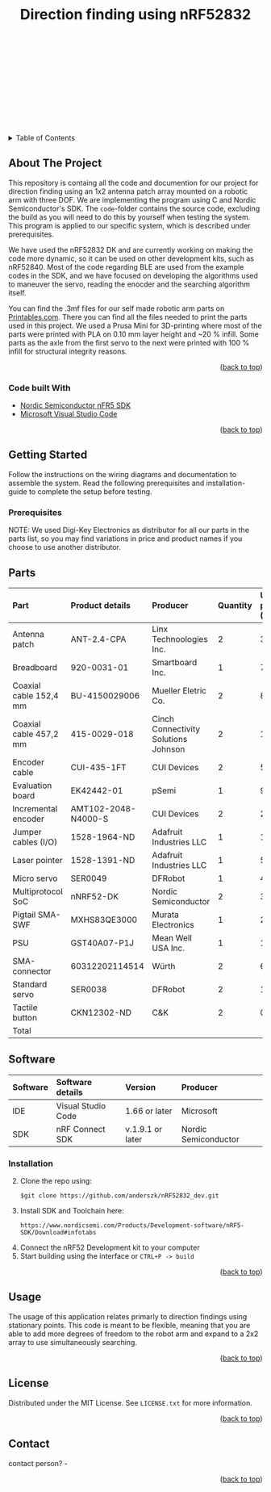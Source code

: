 
<br>
<h1 align="center" style="padding-bottom: 200px;">Direction finding using nRF52832</h1>
<!-- TABLE OF CONTENTS -->
<details>
  <summary>Table of Contents</summary>
  <ol>
    <li>
      <a href="#about-the-project">About The Project</a>
      <ul>
        <li><a href="#built-with">Built With</a></li>
      </ul>
    </li>
    <li>
      <a href="#getting-started">Getting Started</a>
      <ul>
        <li><a href="#prerequisites">Prerequisites</a></li>
        <li><a href="#installation">Installation</a></li>
      </ul>
    </li>
    <li><a href="#usage">Usage</a></li>
    <li><a href="#license">License</a></li>
    <li><a href="#contact">Contact</a></li>

  </ol>
</details>



<!-- ABOUT THE PROJECT -->
## About The Project

This repository is containg all the code and documention for our project for direction finding using an 1x2 antenna patch array mounted on a robotic arm with three DOF. We are implementing the program using C and Nordic Semiconductor's SDK. The ```code```-folder contains the source code, excluding the build as you will need to do this by yourself when testing the system. This program is applied to our specific system, which is described under prerequisites.

We have used the nRF52832 DK and are currently working on making the code more dynamic, so it can be used on other development kits, such as nRF52840. Most of the code regarding BLE are used from the example codes in the SDK, and we have focused on developing the algorithms used to maneuver the servo, reading the enocder and the searching algorithm itself.

You can find the .3mf files for our self made robotic arm parts on [Printables.com](https://www.printables.com/social/218149-haavardok/about). There you can find all the files needed to print the parts used in this project. We used a Prusa Mini for 3D-printing where most of the parts were printed with PLA on 0.10 mm layer height and ~20 % infill. Some parts as the axle from the first servo to the next were printed with 100 % infill for structural integrity reasons.

<p align="right">(<a href="#top">back to top</a>)</p>



### Code built With

* [Nordic Semiconductor nFR5 SDK](https://www.nordicsemi.com/Products/Development-software/nRF5-SDK)
* [Microsoft Visual Studio Code](https://code.visualstudio.com/)


<p align="right">(<a href="#top">back to top</a>)</p>



<!-- GETTING STARTED -->
## Getting Started

Follow the instructions on the wiring diagrams and documentation to assemble the system. Read the following prerequisites and installation-guide to complete the setup before testing.

### Prerequisites

NOTE: We used Digi-Key Electronics as distributor for all our parts in the parts list, so you may find variations in price and product names if you choose to use another distributor.

## Parts
| Part                   | Product details     | Producer                             | Quantity | Unit price (NOK) | Extended price (NOK) |
| :--------------------- | :------------------ | :----------------------------------- | :------- |:---------------- | :------------------- |
| Antenna patch          | ANT-2.4-CPA         | Linx Technoologies Inc.              | 2        | 34,12            | 68,24                |
| Breadboard             | 920-0031-01         | Smartboard Inc.                      | 1        | 71,39            | 71,39                |
| Coaxial cable 152,4 mm | BU-4150029006       | Mueller Eletric Co.                  | 2        | 89,53            | 179,06               |
| Coaxial cable 457,2 mm | 415-0029-018        | Cinch Connectivity Solutions Johnson | 2        | 133,53           | 267,06               |
| Encoder cable          | CUI-435-1FT         | CUI Devices                          | 2        | 52,24            | 108,48               |
| Evaluation board       | EK42442-01          | pSemi                                | 1        | 942,90           | 942,90               |
| Incremental encoder    | AMT102-2048-N4000-S | CUI Devices                          | 2        | 207,46           | 414,92               |
| Jumper cables (I/O)    | 1528-1964-ND        | Adafruit Industries LLC              | 1        | 17,51            | 17,51                | 
| Laser pointer          | 1528-1391-ND        | Adafruit Industries LLC              | 1        | 53,43            | 53,43                |
| Micro servo            | SER0049             | DFRobot                              | 1        | 44,90            | 44,90                |
| Multiprotocol SoC      | nNRF52-DK           | Nordic Semiconductor                 | 2        | 349,05           | 698,10               |
| Pigtail SMA-SWF        | MXHS83QE3000        | Murata Electronics                   | 1        | 275,48           | 275,58               |
| PSU                    | GST40A07-P1J        | Mean Well USA Inc.                   | 1        | 182,76           | 182,76               |
| SMA-connector          | 60312202114514      | Würth                                | 2        | 64,84            | 129,68               |
| Standard servo         | SER0038             | DFRobot                              | 2        | 133,36           | 266,72               |
| Tactile button         | CKN12302-ND         | C&K                                  | 2        | 0,90             | 1,80                 |
| Total                  |                     |                                      |          |                  | 3723,33              |


## Software
| Software     | Software details     | Version          | Producer             |
| :----------- | :------------------- | :--------------- | :------------------- |
| IDE          | Visual Studio Code   | 1.66 or later    | Microsoft            |
| SDK          | nRF Connect SDK      | v.1.9.1 or later | Nordic Semiconductor |



### Installation

2. Clone the repo using:
   ```
   $git clone https://github.com/anderszk/nRF52832_dev.git
   ```
3. Install SDK and Toolchain here:
   ```
   https://www.nordicsemi.com/Products/Development-software/nRF5-SDK/Download#infotabs
   ```
4. Connect the nRF52 Development kit to your computer
5. Start building using the interface or ```CTRL+P -> build```
  

<p align="right">(<a href="#top">back to top</a>)</p>



<!-- USAGE EXAMPLES -->
## Usage

The usage of this application relates primarly to direction findings using stationary points. This code is meant to be flexible, meaning that you are able to add more degrees of freedom to the robot arm and expand to a 2x2 array to use simultaneously searching. 

<p align="right">(<a href="#top">back to top</a>)</p>



<!-- LICENSE -->
## License

Distributed under the MIT License. See `LICENSE.txt` for more information.

<p align="right">(<a href="#top">back to top</a>)</p>



<!-- CONTACT -->
## Contact

contact person? - 


<p align="right">(<a href="#top">back to top</a>)</p>

